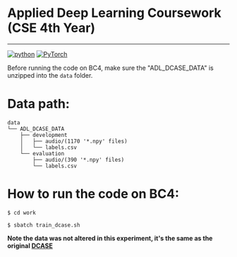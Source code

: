 # Applied Deep Learning Coursework (CSE 4th Year)
-----------------------------------------------------------------------------------
[![python](https://img.shields.io/badge/python-3.7.3-blue?style=plastic&logo=python)](https://www.python.org/downloads/release/python-373/)
[![PyTorch](https://img.shields.io/badge/PyTorch-1.10-orange?logo=PyTorch)](https://github.com/pytorch/pytorch/releases/tag/v1.10.0)

Before running the code on BC4, make sure the "ADL_DCASE_DATA" is unzipped into the `data` folder.
# Data path:
```
data
└── ADL_DCASE_DATA
    ├── development
    │   ├── audio/(1170 '*.npy' files)
    │   └── labels.csv
    └── evaluation
        ├── audio/(390 '*.npy' files)
        └── labels.csv
 ```       
# How to run the code on BC4:
`$ cd work`

`$ sbatch train_dcase.sh`





**Note the data was not altered in this experiment, it's the same as the original [DCASE](http://dcase.community/challenge2017/download)**
